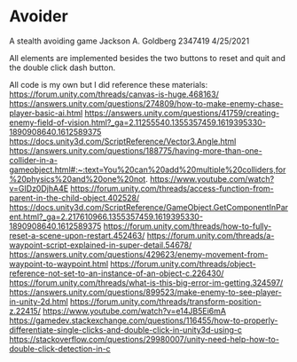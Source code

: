 # Avoider
 A stealth avoiding game
Jackson A. Goldberg
2347419
4/25/2021

All elements are implemented besides the two buttons to reset and quit and the double click dash button.

All code is my own but I did reference these materials: 
https://forum.unity.com/threads/canvas-is-huge.468163/
https://answers.unity.com/questions/274809/how-to-make-enemy-chase-player-basic-ai.html
https://answers.unity.com/questions/41759/creating-enemy-field-of-vision.html?_ga=2.11255540.1355357459.1619395330-1890908640.1612589375
https://docs.unity3d.com/ScriptReference/Vector3.Angle.html
https://answers.unity.com/questions/188775/having-more-than-one-collider-in-a-gameobject.html#:~:text=You%20can%20add%20multiple%20colliders,for%20physics%20and%20one%20not.
https://www.youtube.com/watch?v=GIDz0DjhA4E
https://forum.unity.com/threads/access-function-from-parent-in-the-child-object.402528/
https://docs.unity3d.com/ScriptReference/GameObject.GetComponentInParent.html?_ga=2.217610966.1355357459.1619395330-1890908640.1612589375
https://forum.unity.com/threads/how-to-fully-reset-a-scene-upon-restart.452463/
https://forum.unity.com/threads/a-waypoint-script-explained-in-super-detail.54678/
https://answers.unity.com/questions/429623/enemy-movement-from-waypoint-to-waypoint.html
https://forum.unity.com/threads/object-reference-not-set-to-an-instance-of-an-object-c.226430/
https://forum.unity.com/threads/what-is-this-big-error-im-getting.324597/
https://answers.unity.com/questions/899523/make-enemy-to-see-player-in-unity-2d.html
https://forum.unity.com/threads/transform-position-z.22415/
https://www.youtube.com/watch?v=e14JB5Ei6mA
https://gamedev.stackexchange.com/questions/116455/how-to-properly-differentiate-single-clicks-and-double-click-in-unity3d-using-c
https://stackoverflow.com/questions/29980007/unity-need-help-how-to-double-click-detection-in-c

